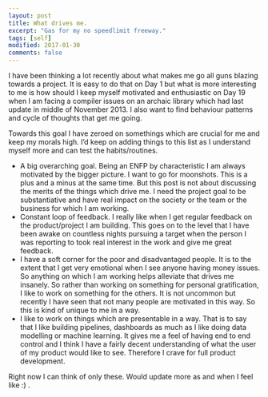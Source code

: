 ```yaml
---
layout: post
title: What drives me.
excerpt: "Gas for my no speedlimit freeway."
tags: [self]
modified: 2017-01-30
comments: false
---
```


I have been thinking a lot recently about what makes me go all guns blazing towards a project. 
It is easy to do that on Day 1 but what is more interesting to me is how should I keep myself motivated and enthusiastic on Day 19 when I am facing a compiler issues on an archaic library which had last update in middle of November 2013. 
I also want to find behaviour patterns and cycle of thoughts that get me going. 

Towards this goal I have zeroed on somethings which are crucial for me and keep my morals high.
I’d keep on adding things to this list as I understand myself more and can test the habits/routines. 

- A big overarching goal. Being an ENFP by characteristic I am always motivated by the bigger picture. I want to go for moonshots. This is a plus and a minus at the same time. But this post is not about discussing the merits of the things which drive me. I need the project goal to be substantiative and have real impact on the society or the team or the business for which I am working.
- Constant loop of feedback. I really like when I get regular feedback on the product/project I am building. This goes on to the level that I have been awake on countless nights pursuing a target when the person I was reporting to took real interest in the work and give me great feedback.
- I have a soft corner for the poor and disadvantaged people. It is to the extent that I get very emotional when I see anyone having money issues. So anything on which I am working helps alleviate that drives me insanely. So rather than working on something for personal gratification, I like to work on something for the others. It is not uncommon but recently I have seen that not many people are motivated in this way. So this is kind of unique to me in a way. 
- I like to work on things which are presentable in a way. That is to say that I like building pipelines, dashboards as much as I like doing data modelling or machine learning. It gives me a feel of having end to end control and I think I have a fairly decent understanding of what the user of my product would like to see. Therefore I crave for full product development.

Right now I can think of only these. Would update more as and when I feel like :) .